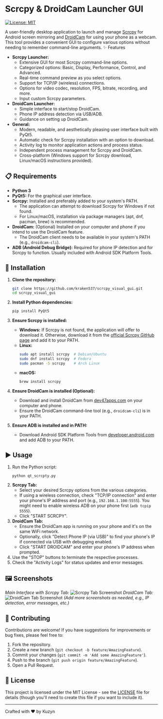 # Scrcpy & DroidCam Launcher GUI

[![License: MIT](https://img.shields.io/badge/License-MIT-yellow.svg)](https://opensource.org/licenses/MIT)

A user-friendly desktop application to launch and manage [Scrcpy](https://github.com/Genymobile/scrcpy) for Android screen mirroring and [DroidCam](https://www.dev47apps.com/) for using your phone as a webcam. This tool provides a convenient GUI to configure various options without needing to remember command-line arguments.
 ✨ Features

* **Scrcpy Launcher:**
    * Extensive GUI for most Scrcpy command-line options.
    * Categorized options: Basic, Display, Performance, Control, and Advanced.
    * Real-time command preview as you select options.
    * Support for TCP/IP (wireless) connections.
    * Options for video codec, resolution, FPS, bitrate, recording, and more.
    * Input custom Scrcpy parameters.
* **DroidCam Launcher:**
    * Simple interface to start/stop DroidCam.
    * Phone IP address detection via USB/ADB.
    * Guidance on setting up DroidCam.
* **General:**
    * Modern, readable, and aesthetically pleasing user interface built with PyQt5.
    * Automatic check for Scrcpy installation with an option to download.
    * Activity log to monitor application actions and process status.
    * Independent process management for Scrcpy and DroidCam.
    * Cross-platform (Windows support for Scrcpy download, Linux/macOS instructions provided).

## 📋 Requirements

* **Python 3**
* **PyQt5:** For the graphical user interface.
* **Scrcpy:** Installed and preferably added to your system's PATH.
    * The application can attempt to download Scrcpy for Windows if not found.
    * For Linux/macOS, installation via package managers (apt, dnf, pacman, brew) is recommended.
* **DroidCam:** (Optional) Installed on your computer and phone if you intend to use the DroidCam feature.
    * The DroidCam client needs to be available in your system's PATH (e.g., `droidcam-cli`).
* **ADB (Android Debug Bridge):** Required for phone IP detection and for Scrcpy to function. Usually included with Android SDK Platform Tools.

## 🚀 Installation

1.  **Clone the repository:**
    ```bash
    git clone https://github.com/kraken537/scrcpy_visual_gui.git
    cd scrcpy_visual_gui
    ```

2.  **Install Python dependencies:**
    ```bash
    pip install PyQt5
    ```

3.  **Ensure Scrcpy is installed:**
    * **Windows:** If Scrcpy is not found, the application will offer to download it. Otherwise, download it from the [official Scrcpy GitHub page](https://github.com/Genymobile/scrcpy/releases) and add it to your PATH.
    * **Linux:**
        ```bash
        sudo apt install scrcpy  # Debian/Ubuntu
        sudo dnf install scrcpy  # Fedora
        sudo pacman -S scrcpy    # Arch Linux
        ```
    * **macOS:**
        ```bash
        brew install scrcpy
        ```

4.  **Ensure DroidCam is installed (Optional):**
    * Download and install DroidCam from [dev47apps.com](https://www.dev47apps.com/) on your computer and phone.
    * Ensure the DroidCam command-line tool (e.g., `droidcam-cli`) is in your PATH.

5.  **Ensure ADB is installed and in PATH:**
    * Download Android SDK Platform Tools from [developer.android.com](https://developer.android.com/studio/releases/platform-tools) and add ADB to your PATH.

## ▶️ Usage

1.  Run the Python script:
    ```bash
    python qt_scrcpty.py
    ```
2.  **Scrcpy Tab:**
    * Select your desired Scrcpy options from the various categories.
    * If using a wireless connection, check "TCP/IP connection" and enter your phone's IP address and port (e.g., `192.168.1.100:5555`). You might need to enable wireless ADB on your phone first (`adb tcpip 5555`).
    * Click "START SCRCPY".
3.  **DroidCam Tab:**
    * Ensure the DroidCam app is running on your phone and it's on the same WiFi network.
    * Optionally, click "Detect Phone IP (via USB)" to find your phone's IP if connected via USB with debugging enabled.
    * Click "START DROIDCAM" and enter your phone's IP address when prompted.
4.  Use the "STOP" buttons to terminate the respective processes.
5.  Check the "Activity Logs" for status updates and error messages.

## 🖼️ Screenshots

*Main Interface with Scrcpy Tab:*
![Scrcpy Tab Screenshot](https://i.imgur.com/your-scrcpy-tab-screenshot.png) *DroidCam Tab:*
![DroidCam Tab Screenshot](https://i.imgur.com/your-droidcam-tab-screenshot.png) *(Add more screenshots as needed, e.g., IP detection, error messages, etc.)*

## 🤝 Contributing

Contributions are welcome! If you have suggestions for improvements or bug fixes, please feel free to:
1.  Fork the repository.
2.  Create a new branch (`git checkout -b feature/AmazingFeature`).
3.  Commit your changes (`git commit -m 'Add some AmazingFeature'`).
4.  Push to the branch (`git push origin feature/AmazingFeature`).
5.  Open a Pull Request.

## 📜 License

This project is licensed under the MIT License - see the [LICENSE](LICENSE) file for details (though you'll need to create this file if you want to include it).

---

Crafted with ❤️ by Kuzyn
